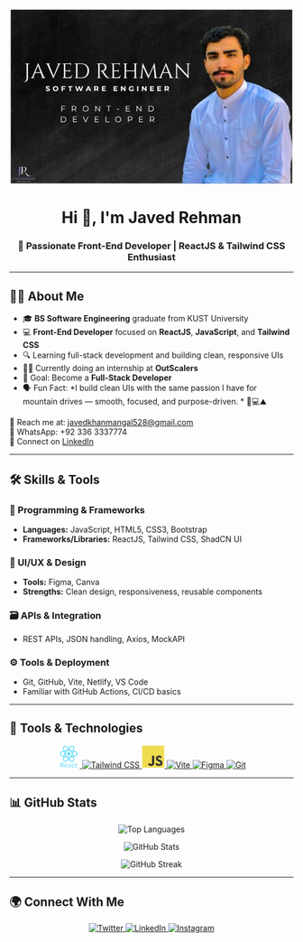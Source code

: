 <!-- Profile Banner -->
<p align="center">
  <img src="https://github.com/javedkhan3/javedkhan3/blob/main/D.png?raw=true" alt="banner" />
</p>

<h1 align="center">Hi 👋, I'm Javed Rehman</h1>
<h3 align="center">🚀 Passionate Front-End Developer | ReactJS & Tailwind CSS Enthusiast</h3>



---

## 🙋‍♂️ About Me

- 🎓 **BS Software Engineering** graduate from KUST University
- 💻 **Front-End Developer** focused on **ReactJS**, **JavaScript**, and **Tailwind CSS**
- 🔍 Learning full-stack development and building clean, responsive UIs
- 👨‍💻 Currently doing an internship at **OutScalers**
- 🎯 Goal: Become a **Full-Stack Developer**
- 🗣 Fun Fact: *I build clean UIs with the same passion I have for mountain drives — smooth, focused, and purpose-driven. * 🚗💻⛰️

📧 Reach me at: [javedkhanmangal528@gmail.com](mailto:javedkhanmangal528@gmail.com)  
📱 WhatsApp: +92 336 3337774  
💼 Connect on [LinkedIn](https://www.linkedin.com/in/javed-khan-51724028a/)

---

## 🛠️ Skills & Tools

### 🔹 Programming & Frameworks
- **Languages:** JavaScript, HTML5, CSS3, Bootstrap
- **Frameworks/Libraries:** ReactJS, Tailwind CSS, ShadCN UI

### 🎨 UI/UX & Design
- **Tools:** Figma, Canva
- **Strengths:** Clean design, responsiveness, reusable components

### 🗃️ APIs & Integration
- REST APIs, JSON handling, Axios, MockAPI

### ⚙️ Tools & Deployment
- Git, GitHub, Vite, Netlify, VS Code  
- Familiar with GitHub Actions, CI/CD basics

---

## 🔧 Tools & Technologies

<p align="center">
  <a href="https://reactjs.org/" target="_blank">
    <img src="https://raw.githubusercontent.com/devicons/devicon/master/icons/react/react-original-wordmark.svg" alt="React" width="40" height="40"/>
  </a>
  <a href="https://tailwindcss.com/" target="_blank">
    <img src="https://www.vectorlogo.zone/logos/tailwindcss/tailwindcss-icon.svg" alt="Tailwind CSS" width="40" height="40"/>
  </a>
  <a href="https://developer.mozilla.org/en-US/docs/Web/JavaScript" target="_blank">
    <img src="https://raw.githubusercontent.com/devicons/devicon/master/icons/javascript/javascript-original.svg" alt="JavaScript" width="40" height="40"/>
  </a>
  <a href="https://vitejs.dev/" target="_blank">
    <img src="https://vitejs.dev/logo.svg" alt="Vite" width="40" height="40"/>
  </a>
  <a href="https://figma.com/" target="_blank">
    <img src="https://www.vectorlogo.zone/logos/figma/figma-icon.svg" alt="Figma" width="40" height="40"/>
  </a>
  <a href="https://git-scm.com/" target="_blank">
    <img src="https://www.vectorlogo.zone/logos/git-scm/git-scm-icon.svg" alt="Git" width="40" height="40"/>
  </a>
</p>

---

## 📊 GitHub Stats

<p align="center">
  <img src="https://github-readme-stats.vercel.app/api/top-langs?username=javedkhan3&show_icons=true&locale=en&layout=compact" alt="Top Languages" />
</p>
<p align="center">
  <img src="https://github-readme-stats.vercel.app/api?username=javedkhan3&show_icons=true&locale=en" alt="GitHub Stats" />
</p>
<p align="center">
  <img src="https://github-readme-streak-stats.herokuapp.com/?user=javedkhan3&" alt="GitHub Streak" />
</p>

---

## 🌍 Connect With Me

<p align="center">
  <a href="https://x.com/JavedKh45662306" target="_blank">
    <img src="https://raw.githubusercontent.com/rahuldkjain/github-profile-readme-generator/master/src/images/icons/Social/twitter.svg" alt="Twitter" height="30" width="40" />
  </a>
  <a href="https://www.linkedin.com/in/javed-khan-51724028a/" target="_blank">
    <img src="https://raw.githubusercontent.com/rahuldkjain/github-profile-readme-generator/master/src/images/icons/Social/linked-in-alt.svg" alt="LinkedIn" height="30" width="40" />
  </a>
  <a href="https://www.instagram.com/javed2617khan/" target="_blank">
    <img src="https://raw.githubusercontent.com/rahuldkjain/github-profile-readme-generator/master/src/images/icons/Social/instagram.svg" alt="Instagram" height="30" width="40" />
  </a>
</p>
